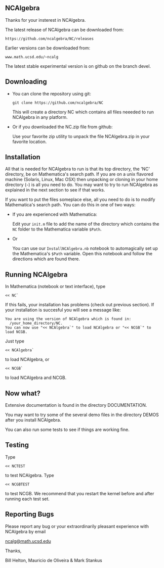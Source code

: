 NCAlgebra
-----------

Thanks for your insterest in NCAlgebra.

The latest release of NCAlgebra can be downloaded from:

    https://github.com/ncalgebra/NC/releases

Earlier versions can be downloaded from:

    www.math.ucsd.edu/~ncalg

The latest stable experimental version is on github on the branch devel.

Downloading
-----------

* You can clone the repository using git:

      git clone https://github.com/ncalgebra/NC

  This will create a directory NC which contains all files neeeded to
  run NCAlgebra in any platform.

* Or if you downloaded the NC.zip file from github:

  Use your favorite zip utility to unpack the file NCAlgebra.zip in
  your favorite location.

Installation
------------

All that is needed for NCAlgebra to run is that its top directory, the
'NC' directory, be on Mathematica's search path. If you are on a unix
flavored machine (Solaris, Linux, Mac OSX) then unpacking or cloning
in your home directory (`~`) is all you need to do. You may want to try
to run NCAlgebra as explained in the next section to see if that
works.

If you want to put the files someplace else, all you need to do is to
modify Mathematica's search path. You can do this in one of two ways:

* If you are experienced with Mathematica: 

  Edit your `init.m` file to add the name of the directory which
  contains the `NC` folder to the Mathematica variable `$Path`.

* Or 

  You can use our `InstallNCAlgebra.nb` notebook to automagically set
  up the Mathematica's `$Path` variable. Open this notebook and follow
  the directions which are found there.

Running NCAlgebra
-----------------

In Mathematica (notebook or text interface), type

    << NC`

If this fails, your installation has problems (check out previous
section). If your installation is succesful you will see a message
like:

    You are using the version of NCAlgebra which is found in:
      /your_home_directory/NC.
    You can now use "<< NCAlgebra`" to load NCAlgebra or "<< NCGB`" to load NCGB.

Just type 

    << NCAlgebra`

to load NCAlgebra, or

    << NCGB`

to load NCAlgebra and NCGB.


Now what?
--------

Extensive documentation is found in the directory DOCUMENTATION.

You may want to try some of the several demo files in the directory
DEMOS after you install NCAlgebra.

You can also run some tests to see if things are working fine.

Testing
-------

Type 

    << NCTEST

to test NCAlgebra. Type 

    << NCGBTEST

to test NCGB. We recommend that you restart the kernel before and
after running each test set.

Reporting Bugs
--------------

Please report any bug or your extraordinarily pleasant experience with
NCAlgebra by email

ncalg@math.ucsd.edu

Thanks,

Bill Helton, Mauricio de Oliveira & Mark Stankus
